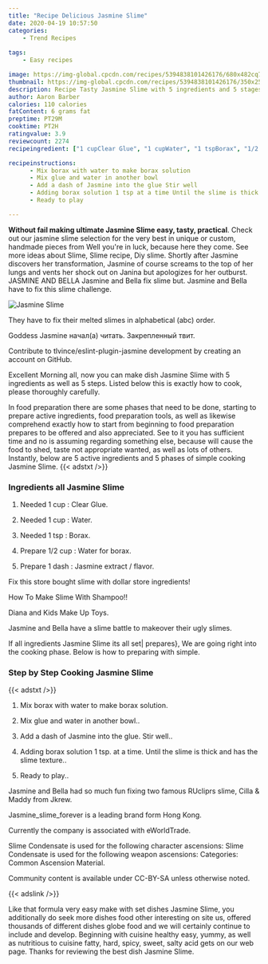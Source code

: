 ```yaml
---
title: "Recipe Delicious Jasmine Slime"
date: 2020-04-19 10:57:50
categories:
    - Trend Recipes
    
tags:
    - Easy recipes

image: https://img-global.cpcdn.com/recipes/5394838101426176/680x482cq70/jasmine-slime-recipe-main-photo.jpg
thumbnail: https://img-global.cpcdn.com/recipes/5394838101426176/350x250cq70/jasmine-slime-recipe-main-photo.jpg
description: Recipe Tasty Jasmine Slime with 5 ingredients and 5 stages of easy cooking.
author: Aaron Barber
calories: 110 calories
fatContent: 6 grams fat
preptime: PT29M
cooktime: PT2H
ratingvalue: 3.9
reviewcount: 2274
recipeingredient: ["1 cupClear Glue", "1 cupWater", "1 tspBorax", "1/2 cupWater for borax", "1 dashJasmine extract  flavor"]

recipeinstructions: 
      - Mix borax with water to make borax solution 
      - Mix glue and water in another bowl 
      - Add a dash of Jasmine into the glue Stir well 
      - Adding borax solution 1 tsp at a time Until the slime is thick and has the slime texture 
      - Ready to play

---
```




**Without fail making ultimate Jasmine Slime easy, tasty, practical**. Check out our jasmine slime selection for the very best in unique or custom, handmade pieces from Well you&#39;re in luck, because here they come. See more ideas about Slime, Slime recipe, Diy slime. Shortly after Jasmine discovers her transformation, Jasmine of course screams to the top of her lungs and vents her shock out on Janina but apologizes for her outburst. JASMINE AND BELLA Jasmine and Bella fix slime but. Jasmine and Bella have to fix this slime challenge.


![Jasmine Slime](https://img-global.cpcdn.com/recipes/5394838101426176/680x482cq70/jasmine-slime-recipe-main-photo.jpg "Jasmine Slime")



They have to fix their melted slimes in alphabetical (abc) order.

Goddess Jasmine начал(а) читать. Закрепленный твит.

Contribute to tlvince/eslint-plugin-jasmine development by creating an account on GitHub.


Excellent Morning all, now you can make dish Jasmine Slime with 5 ingredients as well as 5 steps. Listed below this is exactly how to cook, please thoroughly carefully.

In food preparation there are some phases that need to be done, starting to prepare active ingredients, food preparation tools, as well as likewise comprehend exactly how to start from beginning to food preparation prepares to be offered and also appreciated. See to it you has sufficient time and no is assuming regarding something else, because will cause the food to shed, taste not appropriate wanted, as well as lots of others. Instantly, below are 5 active ingredients and 5 phases of simple cooking Jasmine Slime.
{{< adstxt />}}

### Ingredients all Jasmine Slime


1. Needed 1 cup : Clear Glue.

1. Needed 1 cup : Water.

1. Needed 1 tsp : Borax.

1. Prepare 1/2 cup : Water for borax.

1. Prepare 1 dash : Jasmine extract / flavor.


Fix this store bought slime with dollar store ingredients!

How To Make Slime With Shampoo!!

Diana аnd Kids Make Up Toys.

Jasmine and Bella have a slime battle to makeover their ugly slimes.


If all ingredients Jasmine Slime its all set| prepares}, We are going right into the cooking phase. Below is how to preparing with simple.

### Step by Step Cooking Jasmine Slime

{{< adstxt />}}


1. Mix borax with water to make borax solution.



1. Mix glue and water in another bowl..



1. Add a dash of Jasmine into the glue. Stir well..



1. Adding borax solution 1 tsp. at a time. Until the slime is thick and has the slime texture..



1. Ready to play..




Jasmine and Bella had so much fun fixing two famous RUcliprs slime, Cilla &amp; Maddy from Jkrew.

Jasmine_slime_forever is a leading brand form Hong Kong.

Currently the company is associated with eWorldTrade.

Slime Condensate is used for the following character ascensions: Slime Condensate is used for the following weapon ascensions: Categories: Common Ascension Material.

Community content is available under CC-BY-SA unless otherwise noted.


{{< adslink />}}

Like that formula very easy make with set dishes Jasmine Slime, you additionally do seek more dishes food other interesting on site us, offered thousands of different dishes globe food and we will certainly continue to include and develop. Beginning with cuisine healthy easy, yummy, as well as nutritious to cuisine fatty, hard, spicy, sweet, salty acid gets on our web page. Thanks for reviewing the best dish Jasmine Slime.
